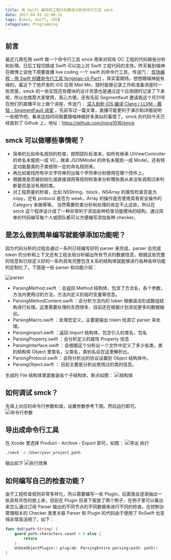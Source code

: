 ```yaml
---
title: 用 Swift 编写的工程代码静态分析命令行工具 smck
date: 2017-04-01 22:00:31
tags: [smck, Swift, iOS]
categories: Programming
---
```

## 前言
最近几周在用 swift 做一个命令行工具 smck 用来对现有 OC 工程的代码做些分析和处理。日后工程切换成 Swift 可以加上对 Swift 工程代码的支持。昨天看到喵神在微博上说他下周要直播 live coding 一个 swift 的命令行工具，传送门： [现场编程 - 用 Swift 创建命令行工具 fengniao-cli Part1](http://m.quzhiboapp.com/?liveId=391&fromUserId=12049#!/intro/391) ，其实蛮期待。想想跟喵神挺有缘的，最近下了他开发的 iOS 应用 Mail Me，随时能够记录工作和准备讲座时一些灵感，smck 的一些实现还有模块的设计灵感也是通过这个应用随时记录了下来呢，所以也推荐大家使用，真心方便。还有先前 Segmentfault 邀请我这个月31号在他们的直播平台上做个讲座，传送门： [深入剖析 iOS 编译 Clang / LLVM - 戴铭 - SegmentFault 讲堂](https://segmentfault.com/l/1500000008514518) ，先前写过一篇文章，直播可能更利于演示和详细说明一些细节吧。看来这段时间我要跟喵神做好多类似的事情了。smck 的代码今天已经放到了 Github 上，地址：https://github.com/ming1016/smck

## smck 可以做哪些事情呢？
* 简单的比如命名规则的检查，按照团队标准来，如所有继承 UIViewController 的命名末尾统一成 VC，继承 JSONModel 的命名末尾统一成 Model，还有特定功能基类的子类按照一定的命名规则来。
* 再比如查找所有中文字符串列出每个字符串分别使用在哪个控件上。
* 根据类是否被初始化或直接调用等规则检查来分析哪些类从来没有调用过来判断是否是没有用的类。
* 对工程质量的检查，比如 NSString，block，NSArray 的属性检查否是为 copy，还有 protocol 是否为 weak，Array 的操作是否使用具有安全操作的 Category 来做等等。
当然需要检查分析和处理的肯定不止这些，所以在 smck 这个程序设计成了一种非常利于添加各种检查功能模块的结构，通过简单的代码编写每个人或团队都可以方便编写添加各种 checker。

## 是怎么做到简单编写就能够添加功能呢？
因为代码分析的过程会通过一系列已经编写好的 parser 来完成，parser 会完成 token 的分析和上下文还有工程全局分析输出所有节点的数据信息，根据这些完整的信息和已经定义好的一系列具有完整包含关系的结构体就能够进行各种各样功能的定制化了。下面是一些 parser 和功能介绍：

![parser](https://github.com/ming1016/smck/blob/master/README/5.png?raw=true)
* ParsingMethod.swift ：会返回 Method 结构体，包含了方法名，各个参数，方法内使用过的方法，方法内定义的临时变量等信息。
* ParsingMethodContent.swift ：会分析方法内的 token 根据语法形成数组结构进行处理。这里需要处理的东西很多，目前还在根据计划添加更多的数据输出。
* ParsingMacro.swift ：处理宏定义，主要是输出 token 给其它 parser 来处理。
* ParsingImport.swift ：返回 Import 结构体，包含引入的类名，包名
* ParsingProperty.swift ：会分析定义的属性 Property 信息
* ParsingInterface.swift ：会根据这个分析出一个文件中定义了多少各类，类的结构体 Object 里类名，父类名，类别名会在这里解析出。
* ParsingProtocol.swift ：会将分析出的协议设置到 Object 结构体中。
* ParsingObject.swift ： 目前主要是分析出使用过的类的信息。

生成的 File 结构体里面套装各个子结构体，断点如图：
![结构体](https://github.com/ming1016/smck/blob/master/README/6.png?raw=true)
## 如何调试 smck？
先填上对应的命令行参数和值，设置参数参考下图。然后运行即可。
![命令行参数](https://github.com/ming1016/smck/blob/master/README/2.png?raw=true)
## 导出成命令行工具
在 Xcode 里选择 Product - Archive - Export 即可，如图：
![导出](https://github.com/ming1016/smck/blob/master/README/3.png?raw=true)
执行
```bash
./smck -o /User/your_project_path
```
输出如下
![执行效果](https://github.com/ming1016/smck/blob/master/README/4.png?raw=true)
## 如何编写自己的检查功能？
由于工程检查规则非常多样化，所以需要编写一些 Plugin，后面我会逐渐抽出一些具有共性的放上来，目前在 Plugin 目录下我放了两个例子，在例子里可以看出来怎么通过订阅 Parser 输出的不同节点的不同数据来进行不同的检查。在控制台管理相关的 Checker 类里关联 Parser 和 Plugin 的代码由于使用了 RxSwift 也变得非常简洁明了，如下：
```swift
func doO(path:String) {
    guard path.characters.count > 0 else {
        return
    }
    UnUseObjectPlugin().plug(ob: ParsingEntire.parsing(path: path))
}
```